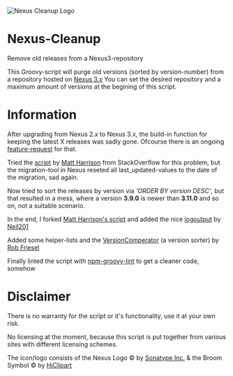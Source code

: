 ![Nexus Cleanup Logo](https://repository-images.githubusercontent.com/284816242/b3c14d00-4a24-11eb-9336-4d5fc17af16b)

Nexus-Cleanup
=============

Remove old releases from a Nexus3-repository

This Groovy-script will purge old versions (sorted by version-number) from a repository hosted on [Nexus 3.x](https://www.sonatype.com/nexus-repository-oss)
You can set the desired repository and a maximum amount of versions at the begining of this script.

Information
===========

After upgrading from Nexus 2.x to Nexus 3.x, the build-in function for keeping the latest X releases was sadly gone.
Ofcourse there is an ongoing [feature-request](https://issues.sonatype.org/browse/NEXUS-10821) for that.
 
Tried the [script](https://stackoverflow.com/a/45894920) by [Matt Harrison](https://stackoverflow.com/users/1267396/matt-harrison) from StackOverflow for this problem, but the migration-tool in Nexus reseted all last_updated-values to the date of the migration, sad again.
 
Now tried to sort the releases by version via *'ORDER BY version DESC'*, but that resulted in a mess,
where a version **3.9.0** is newer than **3.11.0** and so on, not a suitable scenario.

In the end, I forked [Matt Harrison's script](https://stackoverflow.com/a/45894920) and added the nice [logoutput](https://stackoverflow.com/a/57604767) by [Neil201](https://stackoverflow.com/users/5998653/neil201)

Added some helper-lists and the [VersionComperator](https://gist.github.com/founddrama/971284) (a version sorter) by [Rob Friesel](https://gist.github.com/founddrama)

Finally linted the script with [npm-groovy-lint](https://github.com/nvuillam/npm-groovy-lint) to get a cleaner code, somehow

Disclaimer
===========

There is no warranty for the script or it's functionality, use it at your own risk. 

No licensing at the moment, because this script is put together from various sites with different licensing schemes.

The icon/logo consists of the Nexus Logo © by [Sonatype Inc.](https://www.sonatype.com) & the Broom Symbol © by [HiClipart](https://www.hiclipart.com)
